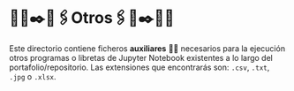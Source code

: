 # 🤖🎲✒️📔🖇️Otros🖇️📔✒️🎲🤖
Este directorio contiene ficheros **auxiliares** 💾💾 necesarios para la ejecución otros programas o libretas de Jupyter Notebook existentes a lo largo del portafolio/repositorio. Las extensiones que encontrarás son: `.csv`, `.txt`, `.jpg` o `.xlsx`.